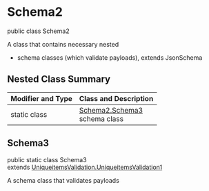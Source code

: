 # Schema2
public class Schema2

A class that contains necessary nested
- schema classes (which validate payloads), extends JsonSchema

## Nested Class Summary
| Modifier and Type | Class and Description |
| ----------------- | ---------------------- |
| static class | [Schema2.Schema3](#schema3)<br> schema class |

## Schema3
public static class Schema3<br>
extends [UniqueitemsValidation.UniqueitemsValidation1](../../../../../../../../components/schemas/UniqueitemsValidation.md#uniqueitemsvalidation1)

A schema class that validates payloads
